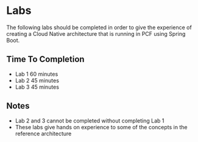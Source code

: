 # Labs

The following labs should be completed in order to give the experience of creating a Cloud Native architecture that is running in PCF using Spring Boot.

## Time To Completion

- Lab 1 60 minutes
- Lab 2 45 minutes
- Lab 3 45 minutes

## Notes

- Lab 2 and 3 cannot be completed without completing Lab 1
- These labs give hands on experience to some of the concepts in the reference architecture

